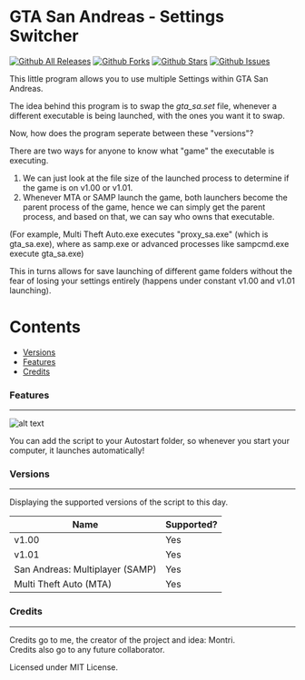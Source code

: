 # GTA San Andreas - Settings Switcher


[![Github All Releases](https://img.shields.io/github/downloads/Montrii/GTASA-SettingsSwitcher/total.svg)]()
[![Github Forks](https://img.shields.io/github/forks/Montrii/GTASA-SettingsSwitcher)]()
[![Github Stars](https://img.shields.io/github/stars/Montrii/GTASA-SettingsSwitcher)]()
[![Github Issues](https://img.shields.io/github/issues/Montrii/GTASA-SettingsSwitcher)]()

This little program allows you to use multiple Settings within GTA San Andreas.

The idea behind this program is to swap the *gta_sa.set* file, whenever a different executable is being launched,
with the ones you want it to swap.

Now, how does the program seperate between these "versions"?

There are two ways for anyone to know what "game" the executable is executing.

1) We can just look at the file size of the launched process to determine if the game is on v1.00 or v1.01.
2) Whenever MTA or SAMP launch the game, both launchers become the parent process of the game, hence we can simply get the parent process, 
and based on that, we can say who owns that executable.

(For example, Multi Theft Auto.exe executes "proxy_sa.exe" (which is gta_sa.exe), where as samp.exe or advanced processes like sampcmd.exe execute gta_sa.exe)

This in turns allows for save launching of different game folders without the fear of losing your settings entirely (happens under constant v1.00 and v1.01 launching).


Contents
========

* [Versions](#versions)
* [Features](#features)
* [Credits](#credits)





### Features
---

![alt text](https://imgur.com/z5A8jXO)

You can add the script to your Autostart folder, so whenever you start your computer, it launches automatically!

### Versions
---

Displaying the supported versions of the script to this day.

| Name                           | Supported? |
|--------------------------------|------------|
| v1.00 | Yes        |
| v1.01   | Yes  |
| San Andreas: Multiplayer (SAMP)  | Yes  |
| Multi Theft Auto (MTA)   | Yes  |



### Credits
---

Credits go to me, the creator of the project and idea: Montri.   
Credits also go to any future collaborator.

Licensed under MIT License.






